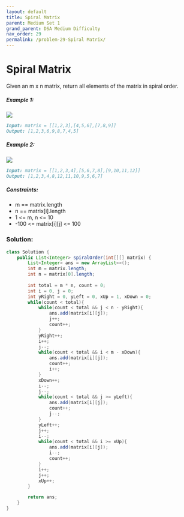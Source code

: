 ```yaml
---
layout: default
title: Spiral Matrix
parent: Medium Set 1
grand_parent: DSA Medium Difficulty
nav_order: 29
permalink: /problem-29-Spiral Matrix/
---
```

# Spiral Matrix
Given an m x n matrix, return all elements of the matrix in spiral order.

##### Example 1:
![](../../assets/images/ds/spiral1.jpeg)
```markdown
Input: matrix = [[1,2,3],[4,5,6],[7,8,9]]
Output: [1,2,3,6,9,8,7,4,5]
```
##### Example 2:
![](../../assets/images/ds/spiral.jpeg)
```markdown
Input: matrix = [[1,2,3,4],[5,6,7,8],[9,10,11,12]]
Output: [1,2,3,4,8,12,11,10,9,5,6,7]
```
##### Constraints:
* m == matrix.length
* n == matrix[i].length
* 1 <= m, n <= 10
* -100 <= matrix[i][j] <= 100

### Solution:
```java
class Solution {
    public List<Integer> spiralOrder(int[][] matrix) {
        List<Integer> ans = new ArrayList<>();
        int m = matrix.length;
        int n = matrix[0].length; 
        
        int total = m * n, count = 0;
        int i = 0, j = 0;
        int yRight = 0, yLeft = 0, xUp = 1, xDown = 0;
        while(count < total){
            while(count < total && j < n - yRight){
                ans.add(matrix[i][j]);
                j++;
                count++;
            }
            yRight++;
            i++;
            j--;
            while(count < total && i < m - xDown){
                ans.add(matrix[i][j]);
                count++;
                i++;
            }
            xDown++;
            i--;
            j--;
            while(count < total && j >= yLeft){
                ans.add(matrix[i][j]);
                count++;
                j--;
            }
            yLeft++;
            j++;
            i--;
            while(count < total && i >= xUp){
                ans.add(matrix[i][j]);
                i--;
                count++;
            }
            i++;
            j++;
            xUp++;
        }

        return ans;
    }
}
```
